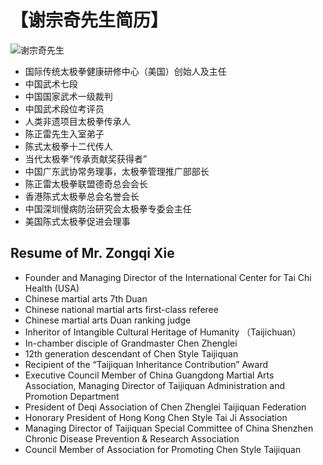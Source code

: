 # 【谢宗奇先生简历】

![谢宗奇先生](master_xie.jpg)

- 国际传统太极拳健康研修中心（美国）创始人及主任 
- 中国武术七段 
- 中国国家武术一级裁判 
- 中国武术段位考评员 
- 人类非遗项目太极拳传承人 
- 陈正雷先生入室弟子 
- 陈式太极拳十二代传人
- 当代太极拳“传承贡献奖获得者” 
- 中国广东武协常务理事，太极拳管理推广部部长 
- 陈正雷太极拳联盟德奇总会会长 
- 香港陈式太极拳总会名誉会长 
- 中国深圳慢病防治研究会太极拳专委会主任 
- 美国陈式太极拳促进会理事 

## Resume of Mr. Zongqi Xie

- Founder and Managing Director of the International Center for Tai Chi Health (USA) 
- Chinese martial arts 7th Duan 
- Chinese national martial arts first-class referee 
- Chinese martial arts Duan ranking judge
- Inheritor of Intangible Cultural Heritage of Humanity （Taijichuan）
- In-chamber disciple of Grandmaster Chen Zhenglei
- 12th generation descendant of Chen Style Taijiquan
- Recipient of the “Taijiquan Inheritance Contribution” Award
- Executive Council Member of China Guangdong Martial Arts Association, Managing Director of Taijiquan Administration and Promotion Department
- President of Deqi Association of Chen Zhenglei Taijiquan Federation
- Honorary President of Hong Kong Chen Style Tai Ji Association 
- Managing Director of Taijiquan Special Committee of China Shenzhen Chronic Disease Prevention & Research Association
- Council Member of  Association for Promoting Chen Style Taijiquan 

